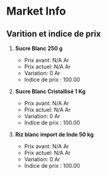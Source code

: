 # Market Info

## Varition et indice de prix

1. **Sucre Blanc 250 g**
   - Prix avant: N/A Ar
   - Prix actuel: N/A Ar
   - Variation: 0 Ar
   - Indice de prix : 100.00

2. **Sucre Blanc Cristallisé 1 Kg**
   - Prix avant: N/A Ar
   - Prix actuel: N/A Ar
   - Variation: 0 Ar
   - Indice de prix : 100.00

3. **Riz blanc import de Inde 50 kg**
   - Prix avant: N/A Ar
   - Prix actuel: N/A Ar
   - Variation: 0 Ar
   - Indice de prix : 100.00

